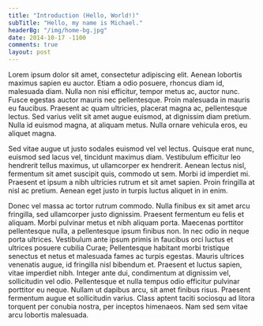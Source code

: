 ```yaml
---
title: "Introduction (Hello, World!)"
subTitle: "Hello, my name is Michael."
headerBg: "/img/home-bg.jpg"
date: 2014-10-17 -1100
comments: true
layout: post
---
```


Lorem ipsum dolor sit amet, consectetur adipiscing elit. Aenean lobortis maximus sapien eu auctor. Etiam a odio posuere, rhoncus diam id, malesuada diam. Nulla non nisi efficitur, tempor metus ac, auctor nunc. Fusce egestas auctor mauris nec pellentesque. Proin malesuada in mauris eu faucibus. Praesent ac quam ultricies, placerat magna ac, pellentesque lectus. Sed varius velit sit amet augue euismod, at dignissim diam pretium. Nulla id euismod magna, at aliquam metus. Nulla ornare vehicula eros, eu aliquet magna.

Sed vitae augue ut justo sodales euismod vel vel lectus. Quisque erat nunc, euismod sed lacus vel, tincidunt maximus diam. Vestibulum efficitur leo hendrerit tellus maximus, ut ullamcorper ex hendrerit. Aenean lectus nisl, fermentum sit amet suscipit quis, commodo ut sem. Morbi id imperdiet mi. Praesent et ipsum a nibh ultricies rutrum et sit amet sapien. Proin fringilla at nisl ac pretium. Aenean eget justo in turpis luctus aliquet in in enim.

Donec vel massa ac tortor rutrum commodo. Nulla finibus ex sit amet arcu fringilla, sed ullamcorper justo dignissim. Praesent fermentum eu felis et aliquam. Morbi pulvinar metus et nibh aliquam porta. Maecenas porttitor pellentesque nulla, a pellentesque ipsum finibus non. In nec odio in neque porta ultrices. Vestibulum ante ipsum primis in faucibus orci luctus et ultrices posuere cubilia Curae; Pellentesque habitant morbi tristique senectus et netus et malesuada fames ac turpis egestas. Mauris ultrices venenatis augue, id fringilla nisl bibendum et. Praesent et luctus sapien, vitae imperdiet nibh. Integer ante dui, condimentum at dignissim vel, sollicitudin vel odio. Pellentesque et nulla tempus odio efficitur pulvinar porttitor eu neque. Nullam ut dapibus arcu, sit amet finibus risus. Praesent fermentum augue et sollicitudin varius. Class aptent taciti sociosqu ad litora torquent per conubia nostra, per inceptos himenaeos. Nam sed sem vitae arcu lobortis malesuada.